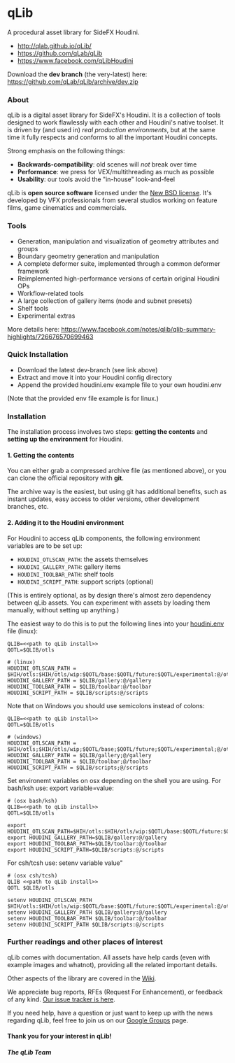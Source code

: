 qLib
====

A procedural asset library for SideFX Houdini.

- http://qlab.github.io/qLib/
- https://github.com/qLab/qLib
- https://www.facebook.com/qLibHoudini

Download the **dev branch** (the very-latest) here:
https://github.com/qLab/qLib/archive/dev.zip


### About

qLib is a digital asset library for SideFX's Houdini.
It is a collection of tools designed to work flawlessly with each other
and Houdini's native toolset.
It is driven by (and used in) *real production environments*,
but at the same time it fully respects and conforms to all the important
Houdini concepts.

Strong emphasis on the following things:
- **Backwards-compatibility**: old scenes will _not_ break over time
- **Performance**: we press for VEX/multithreading as much as possible
- **Usability**: our tools avoid the "in-house" look-and-feel

qLib is **open source software** licensed under the [New BSD
license](https://github.com/qLab/qLib/blob/master/LICENCE). It's developed by
VFX professionals from several studios working on feature films, game
cinematics and commercials.


### Tools

- Generation, manipulation and visualization of geometry attributes and groups
- Boundary geometry generation and manipulation
- A complete deformer suite, implemented through a common deformer framework
- Reimplemented high-performance versions of certain original Houdini OPs
- Workflow-related tools
- A large collection of gallery items (node and subnet presets)
- Shelf tools
- Experimental extras

More details here:
https://www.facebook.com/notes/qlib/qlib-summary-highlights/726676570699463


### Quick Installation

- Download the latest dev-branch (see link above)
- Extract and move it into your Houdini config directory
- Append the provided houdini.env example file to your own houdini.env

(Note that the provided env file example is for linux.)


### Installation

The installation process involves two steps: **getting the contents** and
**setting up the environment** for Houdini.

#### 1. Getting the contents

You can either grab a compressed archive file (as mentioned above), or
you can clone the official repository with **git**.

The archive way is the easiest, but using git has additional benefits,
such as instant updates, easy access to older versions, other development
branches, etc.

#### 2. Adding it to the Houdini environment

For Houdini to access qLib components, the following environment variables
are to be set up:

- `HOUDINI_OTLSCAN_PATH`: the assets themselves
- `HOUDINI_GALLERY_PATH`: gallery items
- `HOUDINI_TOOLBAR_PATH`: shelf tools
- `HOUDINI_SCRIPT_PATH`: support scripts (optional)

(This is entirely optional, as by design there's almost zero dependency
between qLib assets. You can experiment with assets by loading them manually,
without setting up anything.)

The easiest way to do this is to put the following lines into your
<a href="http://www.sidefx.com/docs/current/basics/config_env">houdini.env</a>
file (linux):

```
QLIB=<<path to qLib install>>
QOTL=$QLIB/otls

# (linux)
HOUDINI_OTLSCAN_PATH = $HIH/otls:$HIH/otls/wip:$QOTL/base:$QOTL/future:$QOTL/experimental:@/otls
HOUDINI_GALLERY_PATH = $QLIB/gallery:@/gallery
HOUDINI_TOOLBAR_PATH = $QLIB/toolbar:@/toolbar
HOUDINI_SCRIPT_PATH = $QLIB/scripts:@/scripts
```

Note that on Windows you should use semicolons instead of colons:

```
QLIB=<<path to qLib install>>
QOTL=$QLIB/otls

# (windows)
HOUDINI_OTLSCAN_PATH = $HIH/otls;$HIH/otls/wip;$QOTL/base;$QOTL/future;$QOTL/experimental;@/otls
HOUDINI_GALLERY_PATH = $QLIB/gallery;@/gallery
HOUDINI_TOOLBAR_PATH = $QLIB/toolbar;@/toolbar
HOUDINI_SCRIPT_PATH = $QLIB/scripts;@/scripts
```
Set environemt variables on osx depending on the shell you are using. For bash/ksh use:	export variable=value:

```
# (osx bash/ksh)
QLIB=<<path to qLib install>>
QOTL=$QLIB/otls

export HOUDINI_OTLSCAN_PATH=$HIH/otls:$HIH/otls/wip:$QOTL/base:$QOTL/future:$QOTL/experimental:@/otls
export HOUDINI_GALLERY_PATH=$QLIB/gallery:@/gallery
export HOUDINI_TOOLBAR_PATH=$QLIB/toolbar:@/toolbar
export HOUDINI_SCRIPT_PATH=$QLIB/scripts:@/scripts
```
For csh/tcsh use: setenv variable value"

```
# (osx csh/tcsh)
QLIB <<path to qLib install>>
QOTL $QLIB/otls

setenv HOUDINI_OTLSCAN_PATH $HIH/otls:$HIH/otls/wip:$QOTL/base:$QOTL/future:$QOTL/experimental:@/otls
setenv HOUDINI_GALLERY_PATH $QLIB/gallery:@/gallery
setenv HOUDINI_TOOLBAR_PATH $QLIB/toolbar:@/toolbar
setenv HOUDINI_SCRIPT_PATH $QLIB/scripts:@/scripts
```

### Further readings and other places of interest

qLib comes with documentation. All assets have help cards (even with
example images and whatnot), providing all the related important details.

Other aspects of the library are covered in the
[Wiki](https://github.com/qLab/qLib/wiki).

We appreciate bug reports, RFEs (Request For Enhancement), or feedback of
any kind.
[Our issue tracker is here](https://github.com/qLab/qLib/issues?state=open).

If you need help, have a question or just want to keep up with the news
regarding qLib, feel free to join us on our [Google
Groups](https://groups.google.com/forum/#!forum/qlib) page.

#### Thank you for your interest in qLib!
##### The qLib Team

